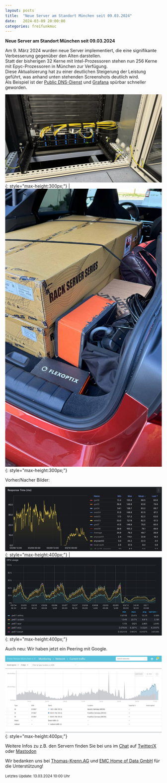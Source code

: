 ```yaml
---
layout: posts
title:  "Neue Server am Standort München seit 09.03.2024"
date:   2024-03-09 20:00:00
categories: freifunkmuc
---
```


**Neue Server am Standort München seit 09.03.2024**

Am 9. März 2024 wurden neue Server implementiert, die eine signifikante Verbesserung gegenüber den Alten darstellen.  
Statt der bisherigen 32 Kerne mit Intel-Prozessoren stehen nun 256 Kerne mit Epyc-Prozessoren in München zur Verfügung.  
Diese Aktualisierung hat zu einer deutlichen Steigerung der Leistung geführt, was anhand unten stehenden Screenshots deutlich wird.  
Als Beispiel ist der [Public DNS-Dienst](https://ffmuc.net/wiki/doku.php?id=knb:dns) und [Grafana](https://stats.ffmuc.net) spürbar schneller geworden.  
   
![Neue Server](/assets/posts/2024-03-12-neue-server.jpg){: style="max-height:300px;"} | ![Neue Server](/assets/posts/2024-03-12-neue-server2.jpg){: style="max-height:300px;"}

Vorher/Nacher Bilder:  

![Neues Tempo](/assets/posts/2024-03-12-neues-tempo.jpg){: style="max-height:400px;"} | ![Vorher-Nacher](/assets/posts/2024-03-12-gateway-stats.jpg){: style="max-height:400px;"}  

Auch neu: Wir haben jetzt ein Peering mit Google.
   
![Google Peering Stats](/assets/posts/2024-03-12-google-peering.jpg){: style="max-height:400px;"}
   
Weitere Infos zu z.B. den Servern finden Sie bei uns im [Chat](https://chat.ffmuc.net) auf [Twitter/X](https://twitter.com/FreifunkMUC/status/1762382921451684233) oder [Mastodon](https://social.ffmuc.net/@freifunkMUC)
   
Wir bedanken uns bei [Thomas-Krenn.AG](https://www.thomas-krenn.com) und [EMC Home of Data GmbH](https://www.emc-homeofdata.de) für die Unterstützung!
   
<small>Letztes Update: 13.03.2024 10:00 Uhr</small>

